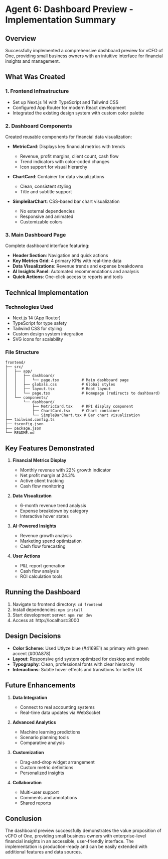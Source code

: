 # Agent 6: Dashboard Preview - Implementation Summary

## Overview
Successfully implemented a comprehensive dashboard preview for vCFO of One, providing small business owners with an intuitive interface for financial insights and management.

## What Was Created

### 1. Frontend Infrastructure
- Set up Next.js 14 with TypeScript and Tailwind CSS
- Configured App Router for modern React development
- Integrated the existing design system with custom color palette

### 2. Dashboard Components
Created reusable components for financial data visualization:

- **MetricCard**: Displays key financial metrics with trends
  - Revenue, profit margins, client count, cash flow
  - Trend indicators with color-coded changes
  - Icon support for visual hierarchy

- **ChartCard**: Container for data visualizations
  - Clean, consistent styling
  - Title and subtitle support

- **SimpleBarChart**: CSS-based bar chart visualization
  - No external dependencies
  - Responsive and animated
  - Customizable colors

### 3. Main Dashboard Page
Complete dashboard interface featuring:

- **Header Section**: Navigation and quick actions
- **Key Metrics Grid**: 4 primary KPIs with real-time data
- **Data Visualizations**: Revenue trends and expense breakdowns
- **AI Insights Panel**: Automated recommendations and analysis
- **Quick Actions**: One-click access to reports and tools

## Technical Implementation

### Technologies Used
- Next.js 14 (App Router)
- TypeScript for type safety
- Tailwind CSS for styling
- Custom design system integration
- SVG icons for scalability

### File Structure
```
frontend/
├── src/
│   ├── app/
│   │   ├── dashboard/
│   │   │   └── page.tsx          # Main dashboard page
│   │   ├── globals.css           # Global styles
│   │   ├── layout.tsx            # Root layout
│   │   └── page.tsx              # Homepage (redirects to dashboard)
│   └── components/
│       └── dashboard/
│           ├── MetricCard.tsx    # KPI display component
│           ├── ChartCard.tsx     # Chart container
│           └── SimpleBarChart.tsx # Bar chart visualization
├── tailwind.config.ts
├── tsconfig.json
├── package.json
└── README.md
```

## Key Features Demonstrated

1. **Financial Metrics Display**
   - Monthly revenue with 22% growth indicator
   - Net profit margin at 24.3%
   - Active client tracking
   - Cash flow monitoring

2. **Data Visualization**
   - 6-month revenue trend analysis
   - Expense breakdown by category
   - Interactive hover states

3. **AI-Powered Insights**
   - Revenue growth analysis
   - Marketing spend optimization
   - Cash flow forecasting

4. **User Actions**
   - P&L report generation
   - Cash flow analysis
   - ROI calculation tools

## Running the Dashboard

1. Navigate to frontend directory: `cd frontend`
2. Install dependencies: `npm install`
3. Start development server: `npm run dev`
4. Access at: http://localhost:3000

## Design Decisions

- **Color Scheme**: Used Utlyze blue (#4169E1) as primary with green accent (#00A878)
- **Layout**: Responsive grid system optimized for desktop and mobile
- **Typography**: Clean, professional fonts with clear hierarchy
- **Interactions**: Subtle hover effects and transitions for better UX

## Future Enhancements

1. **Data Integration**
   - Connect to real accounting systems
   - Real-time data updates via WebSocket

2. **Advanced Analytics**
   - Machine learning predictions
   - Scenario planning tools
   - Comparative analysis

3. **Customization**
   - Drag-and-drop widget arrangement
   - Custom metric definitions
   - Personalized insights

4. **Collaboration**
   - Multi-user support
   - Comments and annotations
   - Shared reports

## Conclusion

The dashboard preview successfully demonstrates the value proposition of vCFO of One, providing small business owners with enterprise-level financial insights in an accessible, user-friendly interface. The implementation is production-ready and can be easily extended with additional features and data sources.